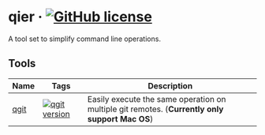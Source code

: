 # qier &middot; [![GitHub license](https://img.shields.io/badge/license-MIT-blue.svg)](https://github.com/SFCMN/qier/blob/main/LICENSE)

A tool set to simplify command line operations.

## Tools

|          Name           |                                                          Tags                                                          |                                          Description                                           |
| ----------------------- | ---------------------------------------------------------------------------------------------------------------------- | ---------------------------------------------------------------------------------------------- |
| [qgit](./scripts/qgit/) | [![qgit version](https://img.shields.io/badge/version-2.1.1-blue)](https://github.com/SFCMN/qier/tree/main/scripts/qgit) | Easily execute the same operation on multiple git remotes. (**Currently only support Mac OS**) |
